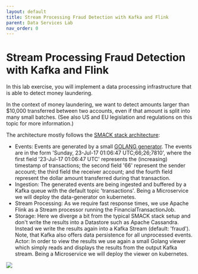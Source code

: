 ```yaml
---
layout: default
title: Stream Processing Fraud Detection with Kafka and Flink
parent: Data Services Lab
nav_order: 0
---
```


# Stream Processing Fraud Detection with Kafka and Flink

In this lab exercise, you will implement a data processing infrastructure that is able to detect money laundering.

In the context of money laundering, we want to detect amounts larger than $10,000 transferred between two accounts, even if that amount is split into many small batches. (See also US and EU legislation and regulations on this topic for more information.)

The architecture mostly follows the [SMACK stack architecture](https://mesosphere.com/blog/smack-stack-new-lamp-stack/):

- Events: Events are generated by a small [GOLANG generator](https://github.com/dcos/demos/blob/master/flink/1.11/generator/generator.go). The events are in the form 'Sunday, 23-Jul-17 01:06:47 UTC;66;26;7810', where the first field '23-Jul-17 01:06:47 UTC' represents the (increasing) timestamp of transactions; the second field '66' represent the sender account; the third field the receiver account; and the fourth field represent the dollar amount transferred during that transaction.
- Ingestion: The generated events are being ingested and buffered by a Kafka queue with the default topic 'transactions'. Being a Microservice we will deploy the data-generator on kubernetes.
- Stream Processing: As we require fast response times, we use Apache Flink as a Stream processor running the FinancialTransactionJob.
- Storage: Here we diverge a bit from the typical SMACK stack setup and don't write the results into a Datastore such as Apache Cassandra. Instead we write the results again into a Kafka Stream (default: 'fraud'). Note, that Kafka also offers data persistence for all unprocessed events.
Actor: In order to view the results we use again a small Golang viewer which simply reads and displays the results from the output Kafka stream. Being a Microservice we will deploy the viewer on kubernetes.


![](https://github.com/dcos/demos/blob/master/flink-k8s/1.11/img/kafka-flink-arch.png)
